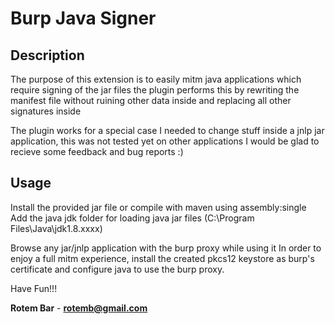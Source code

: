 # Burp Java Signer

## Description
The purpose of this extension is to easily mitm java applications which require signing of the jar files
the plugin performs this by rewriting the manifest file without ruining other data inside and replacing all other signatures inside

The plugin works for a special case I needed to change stuff inside a jnlp jar application, this was not tested yet on other applications
I would be glad to recieve some feedback and bug reports :)


## Usage
Install the provided jar file or compile with maven using assembly:single
Add the java jdk folder for loading java jar files (C:\Program Files\Java\jdk1.8.xxxx)

Browse any jar/jnlp application with the burp proxy while using it
In order to enjoy a full mitm experience, install the created pkcs12 keystore as burp's certificate and configure java to use the burp proxy.

Have Fun!!!

**Rotem Bar** - **rotemb@gmail.com**